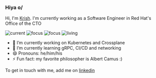 <!--
**krishchow/krishchow** is a ✨ _special_ ✨ repository because its `README.md` (this file) appears on your GitHub profile.

Here are some ideas to get you started:

- 🔭 I’m currently working on ...
- 🌱 I’m currently learning ...
- 👯 I’m looking to collaborate on ...
- 🤔 I’m looking for help with ...
- 💬 Ask me about ...
- 📫 How to reach me: ...
- 😄 Pronouns: ...
- ⚡ Fun fact: ...
-->

### Hiya o/
Hi, I'm [Krish](https://krishchow.me). I'm currently working as a Software Engineer in Red Hat's Office of the CTO

![current](https://img.shields.io/badge/current-infra-blue)
![focus](https://img.shields.io/badge/focus-backend-green)
![focus](https://img.shields.io/badge/focus-full--stack-red)
![living](https://img.shields.io/badge/living-toronto-3c9)

- 🔭 I’m currently working on Kubernetes and Crossplane
- 🌱 I’m currently learning gRPC, CI/CD and networking
- 😄 Pronouns: he/him/his
- ⚡ Fun fact: my favorite philosopher is Albert Camus :)

To get in touch with me, add me on [linkedin](https://www.linkedin.com/in/krishchow/)
